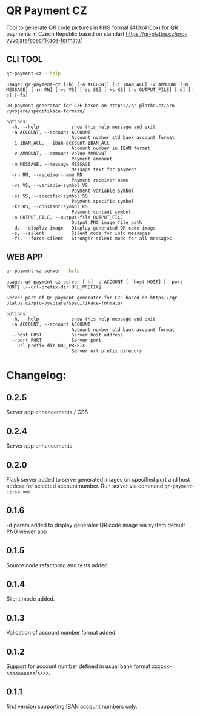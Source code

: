 # QR Payment CZ

Tool to generate QR code pictures in PNG format (410x410px) for QR payments in Czech Republic 
based on standart https://qr-platba.cz/pro-vyvojare/specifikace-formatu/

## CLI TOOL

```bash
qr-payment-cz --help
```

```
usage: qr-payment-cz [-h] [-a ACCOUNT] [-i IBAN_ACC] -v AMMOUNT [-m MESSAGE] [-rn RN] [-vs VS] [-ss SS] [-ks KS] [-o OUTPUT_FILE] [-d] [-s] [-fs]

QR payment generator for CZE based on https://qr-platba.cz/pro-vyvojare/specifikace-formatu/

options:
  -h, --help            show this help message and exit
  -a ACCOUNT, --account ACCOUNT
                        Account number std bank account format
  -i IBAN_ACC, --iban-account IBAN_ACC
                        Account number in IBAN format
  -v AMMOUNT, --ammount-value AMMOUNT
                        Payment ammount
  -m MESSAGE, --message MESSAGE
                        Message text for payment
  -rn RN, --receiver-name RN
                        Payment receiver name
  -vs VS, --variable-symbol VS
                        Payment variable symbol
  -ss SS, --specific-symbol SS
                        Payment specific symbol
  -ks KS, --constant-symbol KS
                        Payment contant symbol
  -o OUTPUT_FILE, --output-file OUTPUT_FILE
                        Output PNG image file path
  -d, --display-image   Display generated QR code image
  -s, --silent          Silent mode for info messages
  -fs, --force-silent   Stronger silent mode for all messages
```

## WEB APP
```bash
qr-payment-cz-server --help
```
```
usage: qr-payment-cz-server [-h] -a ACCOUNT [--host HOST] [--port PORT] [--url-prefix-dir URL_PREFIX]

Server part of QR payment generator for CZE based on https://qr-platba.cz/pro-vyvojare/specifikace-formatu/

options:
  -h, --help            show this help message and exit
  -a ACCOUNT, --account ACCOUNT
                        Account number std bank account format
  --host HOST           Server host address
  --port PORT           Server port
  --url-prefix-dir URL_PREFIX
                        Server url prefix direcory
```

# Changelog:

## 0.2.5
Server app enhancements / CSS

## 0.2.4
Server app enhancements

## 0.2.0
Flask server added to serve generated images on specified port and host addess for selected account number.
Run server via command `qr-payment-cz-server`

## 0.1.6
-d param added to display generater QR code image via system default PNG viewer app

## 0.1.5
Source code refactorng and tests added

## 0.1.4
Silent mode added.

## 0.1.3
Validation of account number format added.

## 0.1.2
Support for account number defined in usual bank format xxxxxx-xxxxxxxxxx/xxxx.

## 0.1.1
first version supporting IBAN account numbers only.
